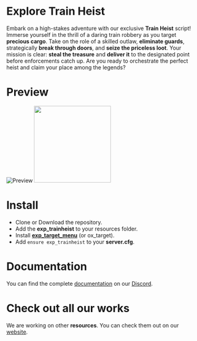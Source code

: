 # Explore Train Heist
Embark on a high-stakes adventure with our exclusive **Train Heist** script! Immerse yourself in the thrill of a daring train robbery as you target **precious cargo**. Take on the role of a skilled outlaw, **eliminate guards**, strategically **break through doors**, and **seize the priceless loot**. Your mission is clear: **steal the treasure** and **deliver it** to the designated point before enforcements catch up. Are you ready to orchestrate the perfect heist and claim your place among the legends?

# Preview
![Preview](https://cdn.discordapp.com/attachments/1158106333879468073/1174386927722582086/Timeline_1.gif?ex=6567680e&is=6554f30e&hm=2de470c8b78efa318c879afd701fb11c2e91cf1625f74c41fe53f5531fb33cc4&.gif)
<img src="https://cdn.discordapp.com/attachments/1158106333879468073/1174386927722582086/Timeline_1.gif?ex=6567680e&is=6554f30e&hm=2de470c8b78efa318c879afd701fb11c2e91cf1625f74c41fe53f5531fb33cc4&.gif" width="200px">
# Install
- Clone or Download the repository.
- Add the **exp_trainheist** to your resources folder.
- Install [**exp_target_menu**](https://forum.cfx.re/t/free-explore-target-menu/5176144) (or ox_target).
- Add `ensure exp_trainheist` to your **server.cfg**.

# Documentation
You can find the complete [documentation](https://discord.com/channels/957638068465201172/1174387763026608221) on our [Discord](https://discord.gg/DnW5vvhkUc).

# Check out all our works
We are working on other **resources**. You can check them out on our [website](https://www.gta-explore.com/#services).
